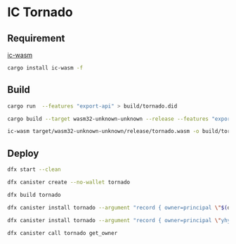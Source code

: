 # IC Tornado

## Requirement

[ic-wasm](https://github.com/dfinity/ic-wasm)
```sh
cargo install ic-wasm -f
```

## Build

```sh
cargo run  --features "export-api" > build/tornado.did

cargo build --target wasm32-unknown-unknown --release --features "export-api"

ic-wasm target/wasm32-unknown-unknown/release/tornado.wasm -o build/tornado.wasm shrink
```

## Deploy

```sh
dfx start --clean

dfx canister create --no-wallet tornado

dfx build tornado

dfx canister install tornado --argument "record { owner=principal \"$(dfx identity get-principal)\"}"

dfx canister install tornado --argument "record { owner=principal \"yhy6j-huy54-mkzda-m26hc-yklb3-dzz4l-i2ykq-kr7tx-dhxyf-v2c2g-tae\"}" --upgrade-unchanged -m=upgrade 

dfx canister call tornado get_owner
```